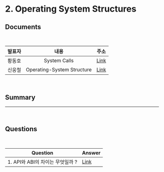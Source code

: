 #  2. Operating System Structures

##  Documents

<br>

| 발표자 | 내용 | 주소 |
|:----:|:-----:|:-----:|
| 황동호 | System Calls | [Link]()|
| 신웅철 | Operating-System Structure| [Link]()|

<br>

##  Summary




--------------------------------------
<br>

##  Questions


<br>

|Question|Answer|
|--------------|--------------|
|1. API와 ABI의 차이는 무엇일까 ?| [Link]()|
